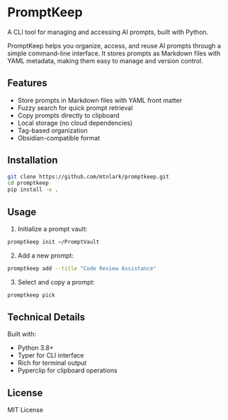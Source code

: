 # PromptKeep

A CLI tool for managing and accessing AI prompts, built with Python.

PromptKeep helps you organize, access, and reuse AI prompts through a simple command-line interface. It stores prompts as Markdown files with YAML metadata, making them easy to manage and version control.

## Features

- Store prompts in Markdown files with YAML front matter
- Fuzzy search for quick prompt retrieval
- Copy prompts directly to clipboard
- Local storage (no cloud dependencies)
- Tag-based organization
- Obsidian-compatible format

## Installation

```bash
git clone https://github.com/mtnlark/promptkeep.git
cd promptkeep
pip install -e .
```

## Usage

1. Initialize a prompt vault:
```bash
promptkeep init ~/PromptVault
```

2. Add a new prompt:
```bash
promptkeep add --title "Code Review Assistance"
```

3. Select and copy a prompt:
```bash
promptkeep pick
```

## Technical Details

Built with:
- Python 3.8+
- Typer for CLI interface
- Rich for terminal output
- Pyperclip for clipboard operations

## License

MIT License
